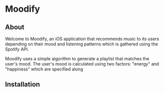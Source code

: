 # Moodify
## About

Welcome to Moodify, an iOS application that recommends music to its users depending on their mood and listening patterns which is gathered using the Spotify API.

Moodify uses a simple algorithm to generate a playlist that matches the user's mood. The user's mood is calculated using two factors: "energy" and "happiness" which are specified along


## Installation


<!--stackedit_data:
eyJoaXN0b3J5IjpbLTU1NjQ3NjA2Nl19
-->